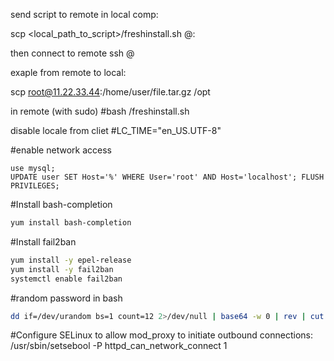 send script to remote in local comp:

scp <local_path_to_script>/freshinstall.sh @:

then connect to remote ssh @

exaple from remote to local:

scp root@11.22.33.44:/home/user/file.tar.gz /opt


in remote (with sudo) #bash /freshinstall.sh





disable locale from cliet #LC_TIME="en_US.UTF-8"

#enable network access

```mysql
use mysql;
UPDATE user SET Host='%' WHERE User='root' AND Host='localhost'; FLUSH PRIVILEGES;
```

#Install bash-completion
 ```bash
yum install bash-completion
```

#Install fail2ban
 ```bash
yum install -y epel-release
yum install -y fail2ban
systemctl enable fail2ban

```

#random password in bash
 ```bash
dd if=/dev/urandom bs=1 count=12 2>/dev/null | base64 -w 0 | rev | cut -b 2- | rev
```



#Configure SELinux to allow mod_proxy to initiate outbound connections:
/usr/sbin/setsebool -P httpd_can_network_connect 1


